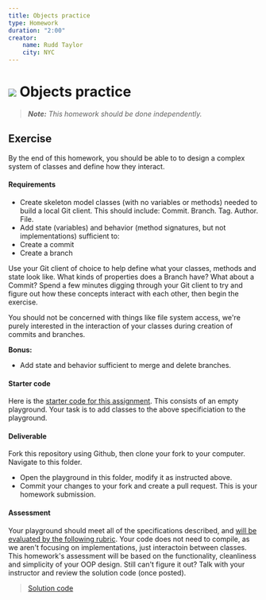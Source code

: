 ```yaml
---
title: Objects practice
type: Homework
duration: "2:00"
creator:
    name: Rudd Taylor
    city: NYC
---
```


# ![](https://ga-dash.s3.amazonaws.com/production/assets/logo-9f88ae6c9c3871690e33280fcf557f33.png) Objects practice

> ***Note:*** _This homework should be done independently._

## Exercise

By the end of this homework, you should be able to to design a complex system of classes and define how they interact.

#### Requirements

- Create skeleton model classes (with no variables or methods) needed to build a local Git client. This should include: Commit. Branch. Tag. Author. File.
- Add state (variables) and behavior (method signatures, but not implementations) sufficient to:
 - Create a commit
 - Create a branch

 Use your Git client of choice to help define what your classes, methods and state look like. What kinds of properties does a Branch have? What about a Commit? Spend a few minutes digging through your Git client to try and figure out how these concepts interact with each other, then begin the exercise.

 You should not be concerned with things like file system access, we're purely interested in the interaction of your classes during creation of commits and branches.

**Bonus:**

- Add state and behavior sufficient to merge and delete branches.

#### Starter code

Here is the [starter code for this assignment](/starter-code). This consists of an empty playground. Your task is to add classes to the above specificiation to the playground.

#### Deliverable

Fork this repository using Github, then clone your fork to your computer. Navigate to this folder. 
- Open the playground in this folder, modify it as instructed above.
- Commit your changes to your fork and create a pull request. This is your homework submission.

#### Assessment

Your playground should meet all of the specifications described, and [will be evaluated by the following rubric](/rubric.md). Your code does not need to compile, as we aren't focusing on implementations, just interactoin between classes. This homework's assessment will be based on the functionality, cleanliness and simplicity of your OOP design. Still can't figure it out? Talk with your instructor and review the solution code (once posted).

> [Solution code](/solution-code)